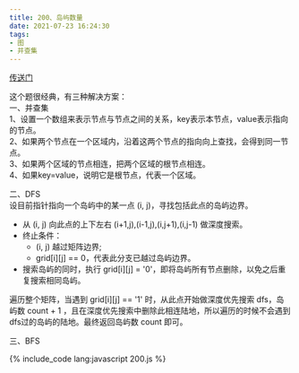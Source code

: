 ```yaml
---
title: 200、岛屿数量
date: 2021-07-23 16:24:30
tags:
- 图
- 并查集
---
```

[传送门](https://leetcode-cn.com/problems/number-of-islands/)

这个题很经典，有三种解决方案：   
一、并查集   
1、设置一个数组来表示节点与节点之间的关系，key表示本节点，value表示指向的节点。   
2、如果两个节点在一个区域内，沿着这两个节点的指向向上查找，会得到同一节点。   
3、如果两个区域的节点相连，把两个区域的根节点相连。   
4、如果key=value，说明它是根节点，代表一个区域。


二、DFS   
设目前指针指向一个岛屿中的某一点 (i, j)，寻找包括此点的岛屿边界。
- 从 (i, j) 向此点的上下左右 (i+1,j),(i-1,j),(i,j+1),(i,j-1) 做深度搜索。
- 终止条件：
  - (i, j) 越过矩阵边界;
  - grid[i][j] == 0，代表此分支已越过岛屿边界。
- 搜索岛屿的同时，执行 grid[i][j] = '0'，即将岛屿所有节点删除，以免之后重复搜索相同岛屿。  

遍历整个矩阵，当遇到 grid[i][j] == '1' 时，从此点开始做深度优先搜索 dfs，岛屿数 count + 1 ，且在深度优先搜索中删除此相连陆地，所以遍历的时候不会遇到dfs过的岛屿的陆地。最终返回岛屿数 count 即可。


三、BFS

{% include_code lang:javascript 200.js %}